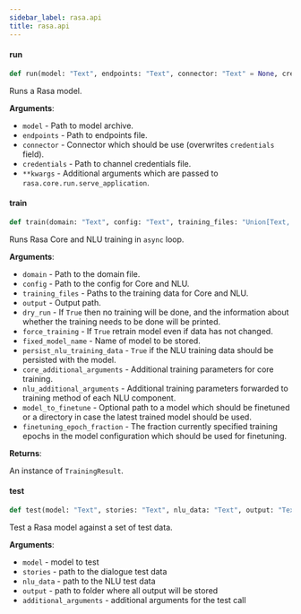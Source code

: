 ```yaml
---
sidebar_label: rasa.api
title: rasa.api
---
```

#### run

```python
def run(model: "Text", endpoints: "Text", connector: "Text" = None, credentials: "Text" = None, **kwargs: "Dict[Text, Any]", ,) -> "NoReturn"
```

Runs a Rasa model.

**Arguments**:

- `model` - Path to model archive.
- `endpoints` - Path to endpoints file.
- `connector` - Connector which should be use (overwrites `credentials`
  field).
- `credentials` - Path to channel credentials file.
- `**kwargs` - Additional arguments which are passed to
  `rasa.core.run.serve_application`.

#### train

```python
def train(domain: "Text", config: "Text", training_files: "Union[Text, List[Text]]", output: "Text" = rasa.shared.constants.DEFAULT_MODELS_PATH, dry_run: bool = False, force_training: bool = False, fixed_model_name: "Optional[Text]" = None, persist_nlu_training_data: bool = False, core_additional_arguments: "Optional[Dict]" = None, nlu_additional_arguments: "Optional[Dict]" = None, model_to_finetune: "Optional[Text]" = None, finetuning_epoch_fraction: float = 1.0) -> "TrainingResult"
```

Runs Rasa Core and NLU training in `async` loop.

**Arguments**:

- `domain` - Path to the domain file.
- `config` - Path to the config for Core and NLU.
- `training_files` - Paths to the training data for Core and NLU.
- `output` - Output path.
- `dry_run` - If `True` then no training will be done, and the information about
  whether the training needs to be done will be printed.
- `force_training` - If `True` retrain model even if data has not changed.
- `fixed_model_name` - Name of model to be stored.
- `persist_nlu_training_data` - `True` if the NLU training data should be persisted
  with the model.
- `core_additional_arguments` - Additional training parameters for core training.
- `nlu_additional_arguments` - Additional training parameters forwarded to training
  method of each NLU component.
- `model_to_finetune` - Optional path to a model which should be finetuned or
  a directory in case the latest trained model should be used.
- `finetuning_epoch_fraction` - The fraction currently specified training epochs
  in the model configuration which should be used for finetuning.
  

**Returns**:

  An instance of `TrainingResult`.

#### test

```python
def test(model: "Text", stories: "Text", nlu_data: "Text", output: "Text" = rasa.shared.constants.DEFAULT_RESULTS_PATH, additional_arguments: "Optional[Dict]" = None) -> None
```

Test a Rasa model against a set of test data.

**Arguments**:

- `model` - model to test
- `stories` - path to the dialogue test data
- `nlu_data` - path to the NLU test data
- `output` - path to folder where all output will be stored
- `additional_arguments` - additional arguments for the test call

